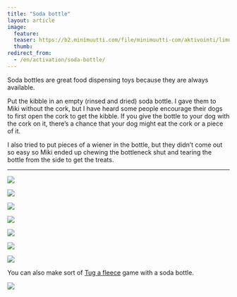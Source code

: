 ```yaml
---
title: "Soda bottle"
layout: article
image:
  feature:
  teaser: https://b2.minimuutti.com/file/minimuutti-com/aktivointi/limupullo/DSC25203-245px.jpg
  thumb:
redirect_from:
  - /en/activation/soda-bottle/
---
```


Soda bottles are great food dispensing toys because they are always available.

Put the kibble in an empty (rinsed and dried) soda bottle. I gave them to Miki without the cork, but I have heard some people encourage their dogs to first open the cork to get the kibble. If you give the bottle to your dog with the cork on it, there’s a chance that your dog might eat the cork or a piece of it.

I also tried to put pieces of a wiener in the bottle, but they didn’t come out so easy so Miki ended up chewing the bottleneck shut and tearing the bottle from the side to get the treats.

---

[![](https://b2.minimuutti.com/file/minimuutti-com/aktivointi/limupullo/DSC25198_2-800px.jpg)](https://dl.dropboxusercontent.com/sh/ea1wtnz7z734o12/AACdc75FJyAN4n6VNREKUpeha/aktivointi/limupullo/DSC25198_2.jpg)

[![](https://b2.minimuutti.com/file/minimuutti-com/aktivointi/limupullo/DSC25199_2-800px.jpg)](https://dl.dropboxusercontent.com/sh/ea1wtnz7z734o12/AAANDHIrCm14x5bm60mRYDf1a/aktivointi/limupullo/DSC25199_2.jpg)

[![](https://b2.minimuutti.com/file/minimuutti-com/aktivointi/limupullo/DSC25203_2-800px.jpg)](https://dl.dropboxusercontent.com/sh/ea1wtnz7z734o12/AADYh-W2E67DNTGZPtEkFmTca/aktivointi/limupullo/DSC25203_2.jpg)

[![](https://b2.minimuutti.com/file/minimuutti-com/aktivointi/limupullo/IMG_20150502_153748_2-800px.jpg)](https://dl.dropboxusercontent.com/sh/ea1wtnz7z734o12/AAAyTPe-jsnhq4JoRePxFKuxa/aktivointi/limupullo/IMG_20150502_153748_2.jpg)

[![](https://b2.minimuutti.com/file/minimuutti-com/aktivointi/limupullo/DSC29321_2-800px.jpg)](https://dl.dropboxusercontent.com/sh/ea1wtnz7z734o12/AADKhX-5E_hHJZ_9PFlgUuoTa/aktivointi/limupullo/DSC29321_2.jpg)

[![](https://b2.minimuutti.com/file/minimuutti-com/aktivointi/limupullo/DSC45377-800px.jpg)](https://dl.dropboxusercontent.com/sh/ea1wtnz7z734o12/AACrLVh3bpPqpeHOxHZ8BecMa/aktivointi/limupullo/DSC45377.jpg)

[![](https://b2.minimuutti.com/file/minimuutti-com/aktivointi/limupullo/DSC45440-800px.jpg)](https://dl.dropboxusercontent.com/sh/ea1wtnz7z734o12/AADPos_iMC3VQxxUsqFdx3RKa/aktivointi/limupullo/DSC45440.jpg)

You can also make sort of [Tug a fleece](/en/brain-games/tug-a-fleece/) game with a soda bottle.

[![](https://b2.minimuutti.com/file/minimuutti-com/aktivointi/solmupiilo/DS13519-800px.jpg)](/en/brain-games/tug-a-fleece/)

